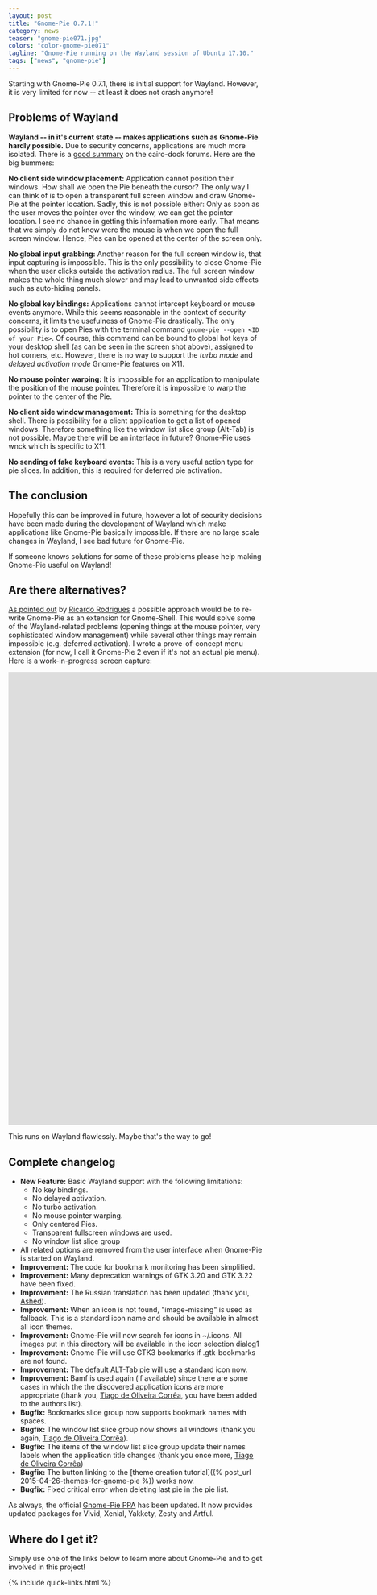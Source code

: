 ```yaml
---
layout: post
title: "Gnome-Pie 0.7.1!"
category: news
teaser: "gnome-pie071.jpg"
colors: "color-gnome-pie071"
tagline: "Gnome-Pie running on the Wayland session of Ubuntu 17.10."
tags: ["news", "gnome-pie"]
---
```


Starting with Gnome-Pie 0.7.1, there is initial support for Wayland. However, it is very limited for now -- at least it does not crash anymore!

<!--more-->

## Problems of Wayland

**Wayland -- in it's current state -- makes applications such as Gnome-Pie hardly possible.** Due to security concerns, applications are much more isolated. There is a [good summary](http://glx-dock.org/mr_article.php?b=5&a=73) on the cairo-dock forums. Here are the big bummers:

**No client side window placement:** Application cannot position their windows. How shall we open the Pie beneath the cursor? The only way I can think of is to open a transparent full screen window and draw Gnome-Pie at the pointer location. Sadly, this is not possible either: Only as soon as the user moves the pointer over the window, we can get the pointer location. I see no chance in getting this information more early. That means that we simply do not know were the mouse is when we open the full screen window. Hence, Pies can be opened at the center of the screen only.

**No global input grabbing:** Another reason for the full screen window is, that input capturing is impossible. This is the only possibility to close Gnome-Pie when the user clicks outside the activation radius. The full screen window makes the whole thing much slower and may lead to unwanted side effects such as auto-hiding panels.

**No global key bindings:** Applications cannot intercept keyboard or mouse events anymore. While this seems reasonable in the context of security concerns, it limits the usefulness of Gnome-Pie drastically. The only possibility is to open Pies with the terminal command `gnome-pie --open <ID of your Pie>`. Of course, this command can be bound to global hot keys of your desktop shell (as can be seen in the screen shot above), assigned to hot corners, etc. However, there is no way to support the *turbo mode* and *delayed activation mode* Gnome-Pie features on X11.

**No mouse pointer warping:** It is impossible for an application to manipulate the position of the mouse pointer. Therefore it is impossible to warp the pointer to the center of the Pie.

**No client side window management:** This is something for the desktop shell. There is possibility for a client application to get a list of opened windows. Therefore something like the window list slice group (Alt-Tab) is not possible. Maybe there will be an interface in future? Gnome-Pie uses wnck which is specific to X11.

**No sending of fake keyboard events:** This is a very useful action type for pie slices. In addition, this is required for deferred pie activation.

## The conclusion

Hopefully this can be improved in future, however a lot of security decisions have been made during the development of Wayland which make applications like Gnome-Pie basically impossible. If there are no large scale changes in Wayland, I see bad future for Gnome-Pie.

<div class="adaptive-alert well">If someone knows solutions for some of these problems please help making Gnome-Pie useful on Wayland!</div>

## Are there alternatives?

[As pointed out](https://github.com/schneegans/Gnome-Pie/issues/147) by [Ricardo Rodrigues](https://github.com/RicardoEPRodrigues) a possible approach would be to re-write Gnome-Pie as an extension for Gnome-Shell. This would solve some of the Wayland-related problems (opening things at the mouse pointer, very sophisticated window management) while several other things may remain impossible (e.g. deferred activation). I wrote a prove-of-concept menu extension (for now, I call it Gnome-Pie 2 even if it's not an actual pie menu). Here is a work-in-progress screen capture:

<div class="responsive-video-169 z-depth-2">
<iframe src="http://player.vimeo.com/video/224827490?title=0&amp;byline=0&amp;portrait=0&amp;color={% include link-color.html %}" width="1600" height="900" frameborder="0" webkitAllowFullScreen allowFullScreen></iframe>
</div>

This runs on Wayland flawlessly. Maybe that's the way to go!

## Complete changelog

* **New Feature:** Basic Wayland support with the following limitations:
  * No key bindings. 
  * No delayed activation.
  * No turbo activation.
  * No mouse pointer warping.
  * Only centered Pies.
  * Transparent fullscreen windows are used.
  * No window list slice group
* All related options are removed from the user interface when Gnome-Pie is started on Wayland.  
* **Improvement:** The code for bookmark monitoring has been simplified.
* **Improvement:** Many deprecation warnings of GTK 3.20 and GTK 3.22 have been fixed.
* **Improvement:** The Russian translation has been updated (thank you, [Ashed](https://github.com/ashed)).
* **Improvement:** When an icon is not found, "image-missing" is used as fallback. This is a standard icon name and should be available in almost all icon themes.
* **Improvement:** Gnome-Pie will now search for icons in ~/.icons. All images put in this directory will be available in the icon selection dialog1
* **Improvement:** Gnome-Pie will use GTK3 bookmarks if .gtk-bookmarks are not found.
* **Improvement:** The default ALT-Tab pie will use a standard icon now.
* **Improvement:** Bamf is used again (if available) since there are some cases in which the the discovered application icons are more appropriate (thank you, [Tiago de Oliveira Corrêa](https://github.com/tcorreabr), you have been added to the authors list).
* **Bugfix:** Bookmarks slice group now supports bookmark names with spaces.
* **Bugfix:** The window list slice group now shows all windows (thank you again, [Tiago de Oliveira Corrêa](https://github.com/tcorreabr)).
* **Bugfix:** The items of the window list slice group update their names labels when the application title changes (thank you once more, [Tiago de Oliveira Corrêa](https://github.com/tcorreabr))
* **Bugfix:** The button linking to the [theme creation tutorial]({% post_url 2015-04-26-themes-for-gnome-pie %}) works now.
* **Bugfix:** Fixed critical error when deleting last pie in the pie list.

As always, the official [Gnome-Pie PPA](https://launchpad.net/~simonschneegans/+archive/ubuntu/testing) has been updated. It now provides updated packages for Vivid, Xenial, Yakkety, Zesty and Artful.

## Where do I get it?

Simply use one of the links below to learn more about Gnome-Pie and to get involved in this project!

{% include quick-links.html %}
